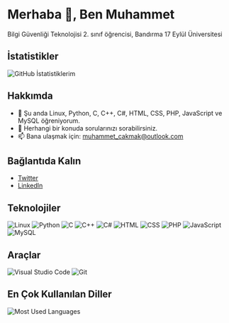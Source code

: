 # Merhaba 👋, Ben Muhammet

Bilgi Güvenliği Teknolojisi 2. sınıf öğrencisi, Bandırma 17 Eylül Üniversitesi

## İstatistikler
![GitHub İstatistiklerim](https://github-readme-stats.vercel.app/api?username=muhametcakmak&show_icons=true&theme=radical)

## Hakkımda
- 🌱 Şu anda Linux, Python, C, C++, C#, HTML, CSS, PHP, JavaScript ve MySQL öğreniyorum.
- 💬 Herhangi bir konuda sorularınızı sorabilirsiniz.
- 📫 Bana ulaşmak için: muhammet_cakmak@outlook.com


## Bağlantıda Kalın
- [Twitter](https://x.com/MuhammetCkmak)
- [LinkedIn](https://www.linkedin.com/in/muhammetcakmakk/)

## Teknolojiler
![Linux](https://img.shields.io/badge/-Linux-black?style=flat-square&logo=linux)
![Python](https://img.shields.io/badge/-Python-black?style=flat-square&logo=python)
![C](https://img.shields.io/badge/-C-black?style=flat-square&logo=c)
![C++](https://img.shields.io/badge/-C++-black?style=flat-square&logo=cplusplus)
![C#](https://img.shields.io/badge/-C%23-black?style=flat-square&logo=csharp)
![HTML](https://img.shields.io/badge/-HTML-black?style=flat-square&logo=html5)
![CSS](https://img.shields.io/badge/-CSS-black?style=flat-square&logo=css3)
![PHP](https://img.shields.io/badge/-PHP-black?style=flat-square&logo=php)
![JavaScript](https://img.shields.io/badge/-JavaScript-black?style=flat-square&logo=javascript)
![MySQL](https://img.shields.io/badge/-MySQL-black?style=flat-square&logo=mysql)

## Araçlar
![Visual Studio Code](https://img.shields.io/badge/-Visual%20Studio%20Code-black?style=flat-square&logo=visual-studio-code)
![Git](https://img.shields.io/badge/-Git-black?style=flat-square&logo=git)

## En Çok Kullanılan Diller
![Most Used Languages](https://github-readme-stats.vercel.app/api/top-langs/?username=muhametcakmak&layout=compact&theme=radical)

